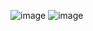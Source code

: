 ![image](https://user-images.githubusercontent.com/56046609/168739551-48214702-09ea-4568-a45c-819da13b04b4.png)
![image](https://user-images.githubusercontent.com/56046609/169115490-3c44e1ed-7916-41c8-8c8e-6fe2d3e39d23.png)
